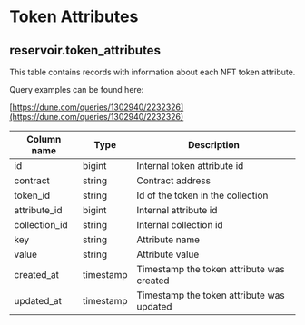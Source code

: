 # Token Attributes

## **reservoir.token\_attributes**

This table contains records with information about each NFT token attribute.

Query examples can be found here:

[https://dune.com/queries/1302940/2232326](https://dune.com/queries/1302940/2232326)

| **Column name** | **Type**  | **Description**                           |
|-----------------|-----------|-------------------------------------------|
| id              | bigint    | Internal token attribute id               |
| contract        | string    | Contract address                          |
| token\_id       | string    | Id of the token in the collection         |
| attribute\_id   | bigint    | Internal attribute id                     |
| collection\_id  | string    | Internal collection id                    |
| key             | string    | Attribute name                            |
| value           | string    | Attribute value                           |
| created\_at     | timestamp | Timestamp the token attribute was created |
| updated\_at     | timestamp | Timestamp the token attribute was updated |                                                               |

